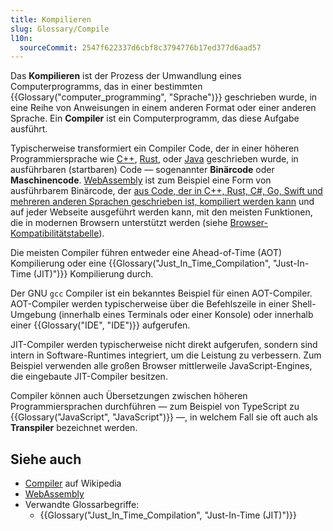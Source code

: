 ```yaml
---
title: Kompilieren
slug: Glossary/Compile
l10n:
  sourceCommit: 2547f622337d6cbf8c3794776b17ed377d6aad57
---
```


Das **Kompilieren** ist der Prozess der Umwandlung eines Computerprogramms, das in einer bestimmten {{Glossary("computer_programming", "Sprache")}} geschrieben wurde, in eine Reihe von Anweisungen in einem anderen Format oder einer anderen Sprache. Ein **Compiler** ist ein Computerprogramm, das diese Aufgabe ausführt.

Typischerweise transformiert ein Compiler Code, der in einer höheren Programmiersprache wie [C++](https://en.wikipedia.org/wiki/C++), [Rust](<https://en.wikipedia.org/wiki/Rust_(programming_language)>), oder [Java](<https://en.wikipedia.org/wiki/Java_(programming_language)>) geschrieben wurde, in ausführbaren (startbaren) Code — sogenannter **Binärcode** oder **Maschinencode**. [WebAssembly](/de/docs/WebAssembly) ist zum Beispiel eine Form von ausführbarem Binärcode, der [aus Code, der in C++, Rust, C#, Go, Swift und mehreren anderen Sprachen geschrieben ist, kompiliert werden kann](https://webassembly.org/getting-started/developers-guide/) und auf jeder Webseite ausgeführt werden kann, mit den meisten Funktionen, die in modernen Browsern unterstützt werden (siehe [Browser-Kompatibilitätstabelle](/de/docs/WebAssembly#browser_compatibility)).

Die meisten Compiler führen entweder eine Ahead-of-Time (AOT) Kompilierung oder eine {{Glossary("Just_In_Time_Compilation", "Just-In-Time (JIT)")}} Kompilierung durch.

Der GNU `gcc` Compiler ist ein bekanntes Beispiel für einen AOT-Compiler. AOT-Compiler werden typischerweise über die Befehlszeile in einer Shell-Umgebung (innerhalb eines Terminals oder einer Konsole) oder innerhalb einer {{Glossary("IDE", "IDE")}} aufgerufen.

JIT-Compiler werden typischerweise nicht direkt aufgerufen, sondern sind intern in Software-Runtimes integriert, um die Leistung zu verbessern. Zum Beispiel verwenden alle großen Browser mittlerweile JavaScript-Engines, die eingebaute JIT-Compiler besitzen.

Compiler können auch Übersetzungen zwischen höheren Programmiersprachen durchführen — zum Beispiel von TypeScript zu {{Glossary("JavaScript", "JavaScript")}} —, in welchem Fall sie oft auch als **Transpiler** bezeichnet werden.

## Siehe auch

- [Compiler](https://en.wikipedia.org/wiki/Compiler) auf Wikipedia
- [WebAssembly](/de/docs/WebAssembly)
- Verwandte Glossarbegriffe:
  - {{Glossary("Just_In_Time_Compilation", "Just-In-Time (JIT)")}}
